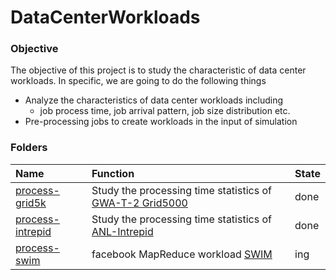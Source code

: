 DataCenterWorkloads
===================

### Objective
The objective of this project is to study the characteristic of data center workloads. In specific, we are going to do the following things
- Analyze the characteristics of data center workloads including
  - job process time, job arrival pattern, job size distribution etc.
- Pre-processing jobs to create workloads in the input of simulation

### Folders
|Name| Function| State|
|:----|:-------|:-----|
|[process-grid5k](./process-grid5k)| Study the processing time statistics of [GWA-T-2 Grid5000](./traces/grid5.md)| done|
|[process-intrepid](./process-intrepid)| Study the processing time statistics of [ANL-Intrepid](./traces/intrepid.md)| done|
|[process-swim](./process-swim)| facebook MapReduce workload [SWIM](https://github.com/hxwang/SWIM/)| ing|
